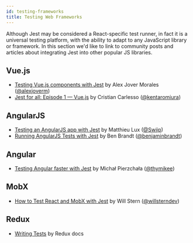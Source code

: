 ```yaml
---
id: testing-frameworks
title: Testing Web Frameworks
---
```


Although Jest may be considered a React-specific test runner, in fact it is a universal testing platform, with the ability to adapt to any JavaScript library or framework. In this section we'd like to link to community posts and articles about integrating Jest into other popular JS libraries.

## Vue.js

* [Testing Vue.js components with Jest](https://alexjoverm.github.io/series/Unit-Testing-Vue-js-Components-with-the-Official-Vue-Testing-Tools-and-Jest/) by Alex Jover Morales ([@alexjoverm](https://twitter.com/alexjoverm))
* [Jest for all: Episode 1 — Vue.js](https://medium.com/@kentaromiura_the_js_guy/jest-for-all-episode-1-vue-js-d616bccbe186#.d573vrce2) by Cristian Carlesso ([@kentaromiura](https://twitter.com/kentaromiura))

## AngularJS

* [Testing an AngularJS app with Jest](https://medium.com/aya-experience/testing-an-angularjs-app-with-jest-3029a613251) by Matthieu Lux ([@Swiip](https://twitter.com/Swiip))
* [Running AngularJS Tests with Jest](https://engineering.talentpair.com/running-angularjs-tests-with-jest-49d0cc9c6d26) by Ben Brandt ([@benjaminbrandt](https://twitter.com/benjaminbrandt))

## Angular

* [Testing Angular faster with Jest](https://www.xfive.co/blog/testing-angular-faster-jest/) by Michał Pierzchała ([@thymikee](https://twitter.com/thymikee))

## MobX

* [How to Test React and MobX with Jest](https://semaphoreci.com/community/tutorials/how-to-test-react-and-mobx-with-jest) by Will Stern ([@willsterndev](https://twitter.com/willsterndev))

## Redux

* [Writing Tests](https://redux.js.org/recipes/writing-tests) by Redux docs
